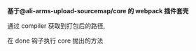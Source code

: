 **基于@ali-arms-upload-sourcemap/core 的 webpack 插件套壳**

通过 compiler 获取到打包后的路径,

在 done 钩子执行 core 抛出的方法
